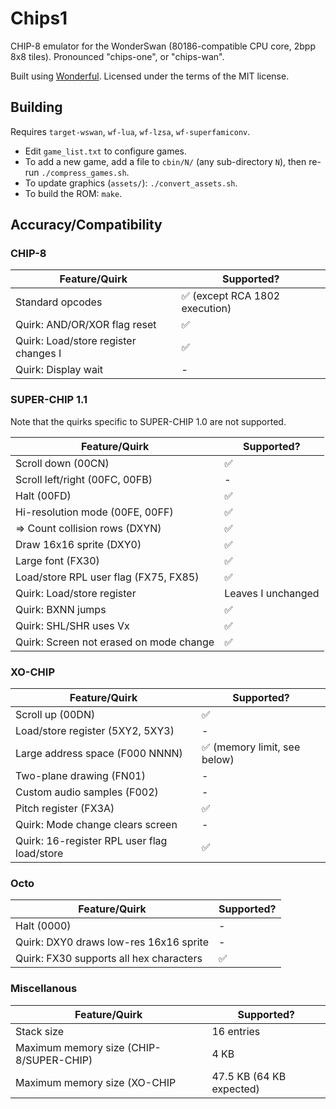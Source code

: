 # Chips1

CHIP-8 emulator for the WonderSwan (80186-compatible CPU core, 2bpp 8x8 tiles). Pronounced "chips-one", or "chips-wan".

Built using [Wonderful](https://wonderful.asie.pl). Licensed under the terms of the MIT license.

## Building

Requires `target-wswan`, `wf-lua`, `wf-lzsa`, `wf-superfamiconv`.

* Edit `game_list.txt` to configure games.
* To add a new game, add a file to `cbin/N/` (any sub-directory `N`), then re-run `./compress_games.sh`.
* To update graphics (`assets/`): `./convert_assets.sh`.
* To build the ROM: `make`.

## Accuracy/Compatibility

### CHIP-8

| Feature/Quirk | Supported? |
| - | - |
| Standard opcodes | ✅ (except RCA 1802 execution) |
| Quirk: AND/OR/XOR flag reset | ✅ |
| Quirk: Load/store register changes I | ✅ |
| Quirk: Display wait | - |

### SUPER-CHIP 1.1

Note that the quirks specific to SUPER-CHIP 1.0 are not supported.

| Feature/Quirk | Supported? |
| - | - |
| Scroll down (00CN) | ✅ |
| Scroll left/right (00FC, 00FB) | - |
| Halt (00FD) | ✅ |
| Hi-resolution mode (00FE, 00FF) | ✅ |
| => Count collision rows (DXYN) | ✅ |
| Draw 16x16 sprite (DXY0) | ✅ |
| Large font (FX30) | ✅ |
| Load/store RPL user flag (FX75, FX85) | ✅ |
| Quirk: Load/store register | Leaves I unchanged |
| Quirk: BXNN jumps | ✅ |
| Quirk: SHL/SHR uses Vx | ✅ |
| Quirk: Screen not erased on mode change | ✅ |

### XO-CHIP

| Feature/Quirk | Supported? |
| - | - |
| Scroll up (00DN) | ✅ |
| Load/store register (5XY2, 5XY3) | - |
| Large address space (F000 NNNN) | ✅ (memory limit, see below) |
| Two-plane drawing (FN01) | - |
| Custom audio samples (F002) | - |
| Pitch register (FX3A) | ✅ |
| Quirk: Mode change clears screen | - |
| Quirk: 16-register RPL user flag load/store | ✅ |

### Octo

| Feature/Quirk | Supported? |
| - | - |
| Halt (0000) | - |
| Quirk: DXY0 draws low-res 16x16 sprite | - |
| Quirk: FX30 supports all hex characters | ✅ |

### Miscellanous

| Feature/Quirk | Supported? |
| - | - |
| Stack size | 16 entries |
| Maximum memory size (CHIP-8/SUPER-CHIP) | 4 KB |
| Maximum memory size (XO-CHIP | 47.5 KB (64 KB expected) |
